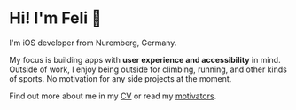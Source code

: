 # Hi! I'm Feli 👋

I'm iOS developer from Nuremberg, Germany.

My focus is building apps with **user experience and accessibility** in mind. Outside of work, I enjoy being outside for climbing, running, and other kinds of sports. No motivation for any side projects at the moment.

Find out more about me in my [CV][cv] or read my [motivators][motivators].

[cv]: /about/cv/
[motivators]: /about/motivators/
